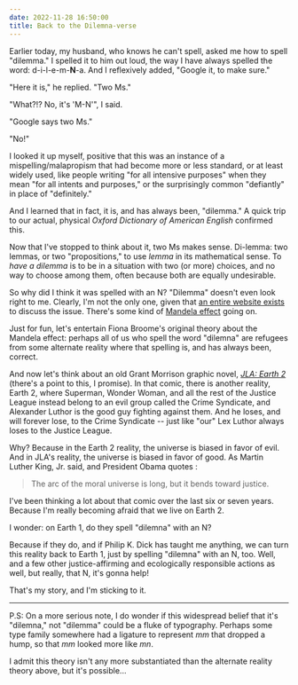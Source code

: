 ```yaml
---
date: 2022-11-28 16:50:00
title: Back to the Dilemna-verse
---
```


Earlier today, my husband, who knows he can't spell, asked me how to spell "dilemma." I spelled it to him out loud, the way I have always spelled the word: d-i-l-e-m-**N**-a. And I reflexively added, "Google it, to make sure."

"Here it is," he replied. "Two Ms."

"What?!? No, it's 'M-N'", I said.

"Google says two Ms."

"No!" 

I looked it up myself, positive that this was an instance of a mispelling/malapropism that had become more or less standard, or at least widely used, like people writing "for all intensive purposes" when they mean "for all intents and purposes," or the surprisingly common "defiantly" in place of "definitely."

And I learned that in fact, it is, and has always been, "dilemma." A quick trip to our actual, physical *Oxford Dictionary of American English* confirmed this. 

Now that I've stopped to think about it, two Ms makes sense. Di-lemma: two lemmas, or two "propositions," to use *lemma* in its mathematical sense.  To *have a dilemma* is to be in a situation with two (or more) choices, and no way to choose among them, often because both are equally undesirable.

So why did I think it was spelled with an N? "Dilemma" doesn't even look right to me. Clearly, I'm not the only one, given that [an entire website exists](https://www.dilemna.info/index.php) to discuss the issue. There's some kind of [Mandela effect](https://en.wikipedia.org/wiki/False_memory#Mandela_Effect) going on.

Just for fun, let's entertain Fiona Broome's original theory about the Mandela effect: perhaps all of us who spell the word "dilemna" are refugees from some alternate reality where that spelling is, and has always been, correct.

And now let's think about an old Grant Morrison graphic novel, [*JLA: Earth 2*](https://en.wikipedia.org/wiki/JLA:_Earth_2) (there's a point to this, I promise). In that comic, there is another reality, Earth 2, where Superman, Wonder Woman, and all the rest of the Justice League instead belong to an evil group called the Crime Syndicate, and Alexander Luthor is the good guy fighting against them. And he loses, and will forever lose, to the Crime Syndicate -- just like "our" Lex Luthor always loses to the Justice League.

Why? Because in the Earth 2 reality, the universe is biased in favor of evil. And in JLA's reality, the universe is biased in favor of good. As Martin Luther King, Jr. said, and President Obama quotes : 

> The arc of the moral universe is long, but it bends toward justice.

I've been thinking a lot about that comic over the last six or seven years. Because I'm really becoming afraid that we live on Earth 2.

I wonder: on Earth 1, do they spell "dilemna" with an N?

Because if they do, and if Philip K. Dick has taught me anything, we can turn this reality back to Earth 1, just by spelling "dilemna" with an N, too. Well, and a few other justice-affirming and ecologically responsible actions as well, but really, that N, it's gonna help!

That's my story, and I'm sticking to it. 

- - -

P.S: On a more serious note, I do wonder if this widespread belief that it's "dilemna," not "dilemma" could be a fluke of typography. Perhaps some type family somewhere had a ligature to represent *mm* that dropped a hump, so that *mm* looked more like *mn*. 

I admit this theory isn't any more substantiated than the alternate reality theory above, but it's possible...

